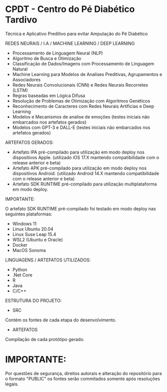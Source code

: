 # CPDT - Centro do Pé Diabético Tardivo
Técnica e Aplicativo Preditivo para evitar Amputação do Pé Diabético

REDES NEURAIS / I.A / MACHINE LEARNING / DEEP LEARNING

- Processamento de Linguagem Neural (NLP)
- Algoritmo de Busca e Otimização
- Classificação de Dados/Imagens com Processamento de Linguagem Natural
- Machine Learning para Modelos de Analises Preditivas, Agrupamentos e Associadores
- Redes Neurais Convolucionais (CNN) e Redes Neurais Recorretes (LSTM)
- Regras baseadas em Lógica Difusa
- Resolução de Problemas de Otimização com Algoritmos Genéticos
- Reconhecimento de Caracteres com Redes Neurais Artificias e Deep Learning
- Modelos e Mecanismos de analise de emoções (testes iniciais não embarcados nos artefatos gerados)
- Modelos com GPT-3 e DALL-E (testes iniciais não embarcados nos artefatos gerados)


ARTEFATOS GERADOS:

- Artefato IPA pré-compilado para utilização em modo deploy nos dispositivos Apple. (utilizado iOS 17.X mantendo compatibilidade com o release anterior e beta)
- Artefato APK pré-compilado para utilização em modo deploy nos dispositivos Android. (utilizado Android 14.X mantendo compatibilidade com o release anterior e beta)
- Artefato SDK RUNTIME pré-compilado para utilização multiplataforma em modo deploy.

IMPORTANTE:

O artefato SDK RUNTIME pré-compilado foi testado em modo deploy nas seguintes plataformas:

- Windows 11
- Linux Ubuntu 20.04
- Linux Suse Leap 15.4
- WSL2 (Ubuntu e Oracle)
- Docker
- MacOS Sonoma

LINGUAGENS / ARTEFATOS UTILIZADOS:

- Python
- .Net Core
- R
- Java
- C/C++

ESTRUTURA DO PROJETO:

- SRC

Contém os fontes de cada etapa do desenvolvimento.

- ARTEFATOS

Compilação de cada protótipo gerado.


# IMPORTANTE:

Por questões de segurança, direitos autorais e alteração do repositório para o formato "PUBLIC" os fontes serão commitados somente após resoluções legais.
